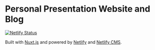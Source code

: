 # Personal Presentation Website and Blog

[![Netlify Status](https://api.netlify.com/api/v1/badges/d5700271-4e53-4ded-8727-d3a895b12b17/deploy-status)](https://app.netlify.com/sites/aleximbrea.com/deploys)

Built with [Nuxt.js](https://nuxtjs.org) and powered by [Netlify](https://netlify.com) and [Netlify CMS](https://www.netlifycms.org/).